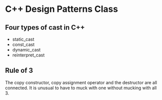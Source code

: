 # C++ Design Patterns Class #

## Four types of cast in C++ ##

* static\_cast
* const\_cast
* dynamic\_cast
* reinterpret\_cast

## Rule of 3 ##

The copy constructor, copy assignment operator and the destructor are all connected. It is unusual to have to muck with one without mucking with all 3.




